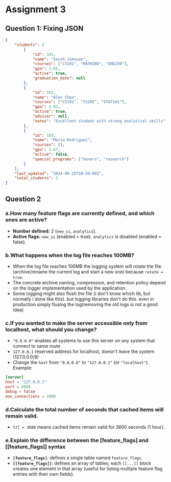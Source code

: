 # Assignment 3

## Question 1: Fixing JSON

```json
{
    "students": [
        {
            "id": 101,
            "name": "Sarah Johnson",
            "courses": ["CS101", "MATH200", "ENG150"],
            "gpa": 3.85,
            "active": true,
            "graduation_date": null
        },
        {
            "id": 102,
            "name": "Alex Chen",
            "courses": ["CS101", "CS102", "STAT101"],
            "gpa": 3.92,
            "active": true,
            "advisor": null,
            "notes": "Excellent student with strong analytical skills"
        },
        {
            "id": 103,
            "name": "Maria Rodriguez",
            "courses": [],
            "gpa": 3.67,
            "active": false,
            "special_programs": ["honors", "research"]
        }
    ],
    "last_updated": "2024-09-15T10:30:00Z",
    "total_students": 3
}
```

## Question 2

### a.How many feature flags are currently defined, and which ones are active?

- **Number defined:** 2 (`new_ui`, `analytics`).
- **Active flags:** `new_ui` (enabled = true). `analytics` is disabled (enabled = false).

### b.What happens when the log file reaches 100MB?

- When the log file reaches 100MB the logging system will rotate the file (archive/rename the current log and start a new one) because `rotate = true`.
- The concrete archive naming, compression, and retention policy depend on the logger implementation used by the application.
- Some logging might also flush the file (i don't know which lib, but normally i done like this). but logging libraries don't do this. even in production simply flusing the log(removing the old logs is not a good idea)

### c.If you wanted to make the server accessible only from localhost, what should you change?

- `"0.0.0.0"` enables all systems to use this server on any system that connect to same route
- `127.0.0.1` reserved address for localhost, doesn't leave the system (127.0.0.0/8)
- Change the `host` from `"0.0.0.0"` to `"127.0.0.1"` (or `"localhost"`). Example:

```toml
[server]
host = "127.0.0.1"
port = 8080
debug = false
max_connections = 1000
```

### d.Calculate the total number of seconds that cached items will remain valid.

- `ttl = 3600` means cached items remain valid for 3600 seconds (1 hour).

### e.Explain the difference between the [feature_flags] and [[feature_flags]] syntax

- **`[feature_flags]`**: defines a single table named `feature_flags`.
- **`[[feature_flags]]`**: defines an array of tables; each `[[...]]` block creates one element in that array (useful for listing multiple feature flag entries with their own fields).